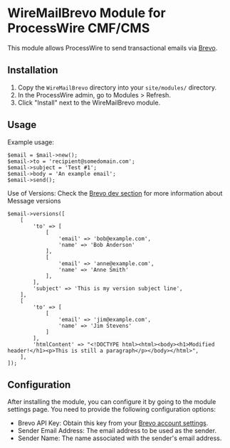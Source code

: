 # WireMailBrevo Module for ProcessWire CMF/CMS

This module allows ProcessWire to send transactional emails via [Brevo](https://www.brevo.com).

## Installation

1. Copy the `WireMailBrevo` directory into your `site/modules/` directory.
2. In the ProcessWire admin, go to Modules > Refresh.
3. Click "Install" next to the WireMailBrevo module.

## Usage

Example usage:

```
$email = $mail->new();
$email->to = 'recipient@somedomain.com';
$email->subject = 'Test #1';
$email->body = 'An example email';
$email->send();
```

Use of Versions:
Check the [Brevo dev section](https://developers.brevo.com/docs/batch-send-transactional-emails) for more information about Message versions

```
$email->versions([
    [
        'to' => [
            [
                'email' => 'bob@example.com',
                'name' => 'Bob Anderson'
            ],
            [
                'email' => 'anne@example.com',
                'name' => 'Anne Smith'
            ],
        ],
        'subject' => 'This is my version subject line',
    ],
    [
        'to' => [
            [
                'email' => 'jim@example.com',
                'name' => 'Jim Stevens'
            ]
        ],
        'htmlContent' => "<!DOCTYPE html><html><body><h1>Modified header!</h1><p>This is still a paragraph</p></body></html>",
    ],
]);
```

## Configuration

After installing the module, you can configure it by going to the module settings page. You need to provide the following configuration options:

- Brevo API Key: Obtain this key from your [Brevo account settings](https://app.brevo.com/settings/keys/api).
- Sender Email Address: The email address to be used as the sender.
- Sender Name: The name associated with the sender's email address.
